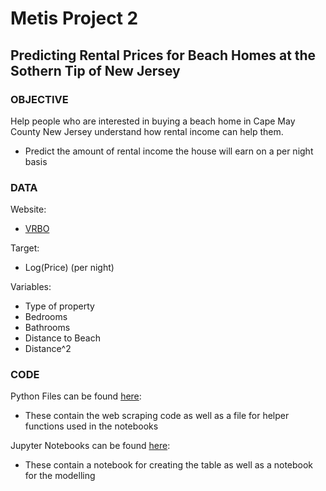# Metis Project 2
## Predicting Rental Prices for Beach Homes at the Sothern Tip of New Jersey
### OBJECTIVE  

Help people who are interested in buying a beach home in Cape May County New Jersey understand how rental income can help them.  
- Predict the amount of rental income the house will earn on a per night basis

### DATA
Website:
- [VRBO](https://www.vrbo.com)  

Target:
- Log(Price) (per night)

Variables:
- Type of property
- Bedrooms
- Bathrooms
- Distance to Beach
- Distance^2

### CODE
Python Files can be found [here](https://github.com/lucy-allen/Project_2/tree/master/Python_Files):
- These contain the web scraping code as well as a file for helper functions used in the notebooks  

Jupyter Notebooks can be found [here](https://github.com/lucy-allen/Project_2/tree/master/Jupyter%20Notebooks):
- These contain a notebook for creating the table as well as a notebook for the modelling
